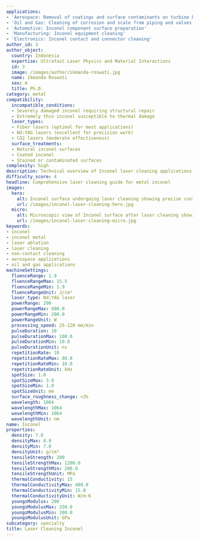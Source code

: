 ```yaml
---
applications:
- 'Aerospace: Removal of coatings and surface contaminants on turbine blades'
- 'Oil and Gas: Cleaning of corrosion and scale from piping and valves'
- 'Automotive: Inconel component surface preparation'
- 'Manufacturing: Inconel equipment cleaning'
- 'Electronics: Inconel contact and connector cleaning'
author_id: 3
author_object:
  country: Indonesia
  expertise: Ultrafast Laser Physics and Material Interactions
  id: 3
  image: /images/author/ikmanda-roswati.jpg
  name: Ikmanda Roswati
  sex: m
  title: Ph.D.
category: metal
compatibility:
  incompatible_conditions:
  - Severely damaged inconel requiring structural repair
  - Extremely thin inconel susceptible to thermal damage
  laser_types:
  - Fiber lasers (optimal for most applications)
  - Nd:YAG lasers (excellent for precision work)
  - CO2 lasers (moderate effectiveness)
  surface_treatments:
  - Natural inconel surfaces
  - Coated inconel
  - Stained or contaminated surfaces
complexity: high
description: Technical overview of Inconel laser cleaning applications and parameters
difficulty_score: 4
headline: Comprehensive laser cleaning guide for metal inconel
images:
  hero:
    alt: Inconel surface undergoing laser cleaning showing precise contamination removal
    url: /images/inconel-laser-cleaning-hero.jpg
  micro:
    alt: Microscopic view of Inconel surface after laser cleaning showing detailed surface structure
    url: /images/inconel-laser-cleaning-micro.jpg
keywords:
- inconel
- inconel metal
- laser ablation
- laser cleaning
- non-contact cleaning
- aerospace applications
- oil and gas applications
machineSettings:
  fluenceRange: 1.9
  fluenceRangeMax: 15.5
  fluenceRangeMin: 1.9
  fluenceRangeUnit: J/cm²
  laser_type: Nd:YAG laser
  powerRange: 200
  powerRangeMax: 680.0
  powerRangeMin: 200.0
  powerRangeUnit: W
  processing_speed: 25-120 mm/min
  pulseDuration: 10
  pulseDurationMax: 100.0
  pulseDurationMin: 10.0
  pulseDurationUnit: ns
  repetitionRate: 10
  repetitionRateMax: 80.0
  repetitionRateMin: 10.0
  repetitionRateUnit: kHz
  spotSize: 1.0
  spotSizeMax: 3.0
  spotSizeMin: 1.0
  spotSizeUnit: mm
  surface_roughness_change: <3%
  wavelength: 1064
  wavelengthMax: 1064
  wavelengthMin: 1064
  wavelengthUnit: nm
name: Inconel
properties:
  density: 7.8
  densityMax: 8.9
  densityMin: 7.8
  densityUnit: g/cm³
  tensileStrength: 200
  tensileStrengthMax: 1200.0
  tensileStrengthMin: 200.0
  tensileStrengthUnit: MPa
  thermalConductivity: 15
  thermalConductivityMax: 400.0
  thermalConductivityMin: 15.0
  thermalConductivityUnit: W/m·K
  youngsModulus: 200
  youngsModulusMax: 250.0
  youngsModulusMin: 200.0
  youngsModulusUnit: GPa
subcategory: specialty
title: Laser Cleaning Inconel
---
```

